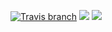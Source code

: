 [![Travis branch](https://img.shields.io/travis/rust-lang/rust/master.svg)]()  ![](https://img.shields.io/badge/platform-ios-lightgrey.svg)  ![](https://img.shields.io/badge/language-objc-green.svg)
